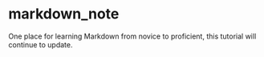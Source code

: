 # markdown_note
One place for learning Markdown from novice to proficient, this tutorial will continue to update.
